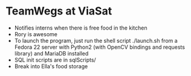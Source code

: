 # TeamWegs at ViaSat

* Notifies interns when there is free food in the kitchen
* Rory is awesome
* To launch the program, just run the shell script ./launch.sh from a Fedora 22 server with Python2 (with OpenCV bindings and requests library) and MariaDB installed
* SQL init scripts are in sqlScripts/
* Break into Ella's food storage
